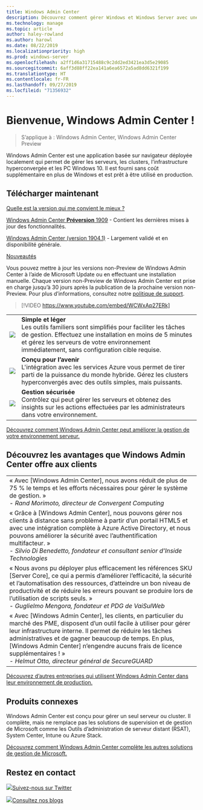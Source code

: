 ```yaml
---
title: Windows Admin Center
description: Découvrez comment gérer Windows et Windows Server avec une nouvelle application basée sur navigateur, Windows Admin Center (anciennement projet Honolulu)
ms.technology: manage
ms.topic: article
author: haley-rowland
ms.author: harowl
ms.date: 08/22/2019
ms.localizationpriority: high
ms.prod: windows-server
ms.openlocfilehash: a2ff1d6a31715488c9c2dd2ed3421ea3d5e29085
ms.sourcegitcommit: 6aff3d88ff22ea141a6ea6572a5ad8dd6321f199
ms.translationtype: HT
ms.contentlocale: fr-FR
ms.lasthandoff: 09/27/2019
ms.locfileid: "71356932"
---
```

# <a name="hello-windows-admin-center"></a>Bienvenue, Windows Admin Center !

>S’applique à : Windows Admin Center, Windows Admin Center Preview

Windows Admin Center est une application basée sur navigateur déployée localement qui permet de gérer les serveurs, les clusters, l’infrastructure hyperconvergée et les PC Windows 10. Il est fourni sans coût supplémentaire en plus de Windows et est prêt à être utilisé en production.

## <a name="download-now"></a>Télécharger maintenant

[Quelle est la version qui me convient le mieux ?](faq.md#what-is-windows-admin-center-preview-which-version-is-right-for-me)

[Windows Admin Center **Préversion** 1909](https://www.microsoft.com/en-us/software-download/windowsinsiderpreviewserver) - Contient les dernières mises à jour des fonctionnalités.

[Windows Admin Center (version 1904.1)](https://aka.ms/WACDownload) - Largement validé et en disponibilité générale.

[Nouveautés](../overview.md#release-history)

Vous pouvez mettre à jour les versions non-Preview de Windows Admin Center à l’aide de Microsoft Update ou en effectuant une installation manuelle. Chaque version non-Preview de Windows Admin Center est prise en charge jusqu’à 30 jours après la publication de la prochaine version non-Preview. Pour plus d’informations, consultez notre [politique de support](../support/index.md).

>[!VIDEO https://www.youtube.com/embed/WCWxAp27ERk]

|     |     |
| --- | --- |
| ![](../media/simple-icon.png)| **Simple et léger** <br/> Les outils familiers sont simplifiés pour faciliter les tâches de gestion. Effectuez une installation en moins de 5 minutes et gérez les serveurs de votre environnement immédiatement, sans configuration cible requise. |
| ![](../media/future-icon.png)| **Conçu pour l’avenir** <br/> L'intégration avec les services Azure vous permet de tirer parti de la puissance du monde hybride. Gérez les clusters hyperconvergés avec des outils simples, mais puissants. |
| ![](../media/secure-icon.png)| **Gestion sécurisée** <br/> Contrôlez qui peut gérer les serveurs et obtenez des insights sur les actions effectuées par les administrateurs dans votre environnement. |

[Découvrez comment Windows Admin Center peut améliorer la gestion de votre environnement serveur.](../overview.md)

## <a name="see-how-customers-are-benefitting-from-windows-admin-center"></a>Découvrez les avantages que Windows Admin Center offre aux clients

|     |
| --- |
| « Avec [Windows Admin Center], nous avons réduit de plus de 75 % le temps et les efforts nécessaires pour gérer le système de gestion. »<br> *- Rand Morimoto, directeur de Convergent Computing* |
| « Grâce à [Windows Admin Center], nous pouvons gérer nos clients à distance sans problème à partir d’un portail HTML5 et avec une intégration complète à Azure Active Directory, et nous pouvons améliorer la sécurité avec l’authentification multifacteur. »<br/> *- Silvio Di Benedetto, fondateur et consultant senior d'Inside Technologies* |
| « Nous avons pu déployer plus efficacement les références SKU [Server Core], ce qui a permis d’améliorer l’efficacité, la sécurité et l’automatisation des ressources, d’atteindre un bon niveau de productivité et de réduire les erreurs pouvant se produire lors de l’utilisation de scripts seuls. » <br/> *- Guglielmo Mengora, fondateur et PDG de VaiSulWeb* |
| « Avec [Windows Admin Center], les clients, en particulier du marché des PME, disposent d’un outil facile à utiliser pour gérer leur infrastructure interne. Il permet de réduire les tâches administratives et de gagner beaucoup de temps. En plus, [Windows Admin Center] n’engendre aucuns frais de licence supplémentaires ! » <br/> *- Helmut Otto, directeur général de SecureGUARD* |

[Découvrez d’autres entreprises qui utilisent Windows Admin Center dans leur environnement de production.](case-studies.md)

## <a name="related-products"></a>Produits connexes

Windows Admin Center est conçu pour gérer un seul serveur ou cluster. Il complète, mais ne remplace pas les solutions de supervision et de gestion de Microsoft comme les Outils d’administration de serveur distant (RSAT), System Center, Intune ou Azure Stack.

[Découvrez comment Windows Admin Center complète les autres solutions de gestion de Microsoft.](related-management.md)

## <a name="connect-with-us"></a>Restez en contact

![](//img-prod-cms-rt-microsoft-com.akamaized.net/cms/api/am/imageFileData/REOolR)[Suivez-nous sur Twitter](https://twitter.com/servermgmt)

![](//img-prod-cms-rt-microsoft-com.akamaized.net/cms/api/am/imageFileData/REOtyw)[Consultez nos blogs](https://blogs.technet.microsoft.com/servermanagement/)
